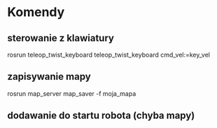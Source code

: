 # Komendy
## sterowanie z klawiatury
rosrun teleop_twist_keyboard teleop_twist_keyboard cmd_vel:=key_vel
## zapisywanie mapy
rosrun map_server map_saver -f moja_mapa
## dodawanie do startu robota (chyba mapy)
<node name="map_server" pkg="map_server" type="map_server" args="$(find stero_mobile_init)/maps/moja_mapa.yaml"/>
